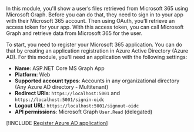 In this module, you'll show a user’s files retrieved from Microsoft 365 using Microsoft Graph. Before you can do that, they need to sign in to your app with their Microsoft 365 account. Then using OAuth, you'll retrieve an access token for your app. With this access token, you can call Microsoft Graph and retrieve data from Microsoft 365 for the user.

To start, you need to register your Microsoft 365 application. You can do that by creating an application registration in Azure Active Directory (Azure AD). For this module, you'll need an application with the following settings:

- **Name**: ASP.NET Core MS Graph App
- **Platform**: Web
- **Supported account types**: Accounts in any organizational directory (Any Azure AD directory - Multitenant)
- **Redirect URIs**: `https://localhost:5001` and `https://localhost:5001/signin-oidc`
- **Logout URL**: `https://localhost:5001/signout-oidc`
- **API permissions**: Microsoft Graph `User.Read` (delegated)

[!INCLUDE [Register Azure AD application](../../../includes/exercise-register-m365-dotnet-core-azure-ad-application.md)]
